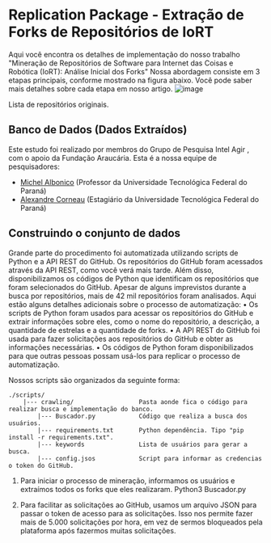 # Replication Package - Extração de Forks de Repositórios de IoRT

Aqui você encontra os detalhes de implementação do nosso trabalho "Mineração de Repositórios de Software para Internet das Coisas e Robótica (IoRT): Análise Inicial dos Forks"
Nossa abordagem consiste em 3 etapas principais, conforme mostrado na figura abaixo. Você pode saber mais detalhes sobre cada etapa em nosso artigo.
![image](https://github.com/IntelAgir-Research-Group/iort-forks-replication/assets/106288769/1319dc1b-4326-4e4e-a362-2bd6bd2bd723)



Lista de repositórios originais.

## Banco de Dados (Dados Extraídos)
Este estudo foi realizado por membros do Grupo de Pesquisa Intel Agir , com o apoio da Fundação Araucária. Esta é a nossa equipe de pesquisadores:

- [Michel Albonico](https://michelalbonico.github.io) (Professor da Universidade Tecnológica Federal do Paraná)
- [Alexandre Corneau](https://github.com/ALEXANDRECORNEAU) (Estagiário da Universidade Tecnológica Federal do Paraná)

## Construindo o conjunto de dados
Grande parte do procedimento foi automatizada utilizando scripts de Python e a API REST do GitHub. Os repositórios do GitHub foram acessados através da API REST, como você verá mais tarde. Além disso, disponibilizamos os códigos de Python que identificam os repositórios que foram selecionados do GitHub. Apesar de alguns imprevistos durante a busca por repositórios, mais de 42 mil repositórios foram analisados.
Aqui estão alguns detalhes adicionais sobre o processo de automatização:
• Os scripts de Python foram usados para acessar os repositórios do GitHub e extrair informações sobre eles, como o nome do repositório, a descrição, a quantidade de estrelas e a quantidade de forks.
• A API REST do GitHub foi usada para fazer solicitações aos repositórios do GitHub e obter as informações necessárias.
• Os códigos de Python foram disponibilizados para que outras pessoas possam usá-los para replicar o processo de automatização.

Nossos scripts são organizados da seguinte forma:

````
./scripts/
    |--- crawling/                  Pasta aonde fica o código para realizar busca e implementação do banco.
        |--- Buscador.py            Código que realiza a busca dos usuários.
        |--- requirements.txt       Python dependência. Tipo "pip install -r requirements.txt".
        |--- keywords               Lista de usuários para gerar a busca.
        |--- config.jsos            Script para informar as credencias o token do GitHub.
````

1. Para iniciar o processo de mineração, informamos os usuários e extraímos todos os forks que eles realizaram.
Python3 Buscador.py

2. Para facilitar as solicitações ao GitHub, usamos um arquivo JSON para passar o token de acesso para as solicitações. Isso nos permite fazer mais de 5.000 solicitações por hora, em vez de sermos bloqueados pela plataforma após fazermos muitas solicitações.

